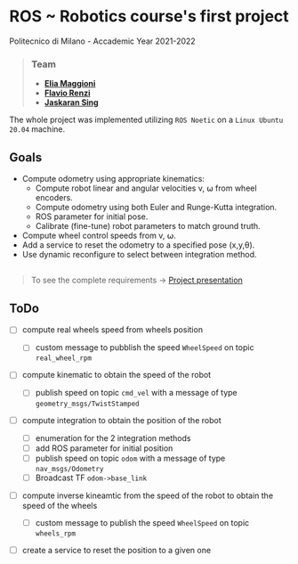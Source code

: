 # ROS ~ Robotics course's first project
Politecnico di Milano - Accademic Year 2021-2022

>### Team
>* [__Elia Maggioni__](https://github.com/Eliaxie)
>* [__Flavio Renzi__](https://github.com/FlavioRenzi)
>* [__Jaskaran Sing__]()

The whole project was implemented utilizing `ROS Noetic` on a `Linux Ubuntu 20.04` machine.

## Goals
- Compute odometry using appropriate kinematics:
    - Compute robot linear and angular velocities v, ⍵ from wheel encoders.
    - Compute odometry using both Euler and Runge-Kutta integration.
    - ROS parameter for initial pose.
    - Calibrate (fine-tune) robot parameters to match ground truth.
- Compute wheel control speeds from v, ⍵.
- Add a service to reset the odometry to a specified pose (x,y,θ).
- Use dynamic reconfigure to select between integration method.

##
> To see the complete requirements -> [Project presentation](Project1.pdf)


## ToDo
- [ ] compute real wheels speed from wheels position
    - [ ] custom message to pubblish the speed `WheelSpeed`  on topic `real_wheel_rpm`
- [ ] compute kinematic to obtain the speed of the robot
    - [ ] publish speed on topic `cmd_vel` with a message of type `geometry_msgs/TwistStamped`
- [ ] compute integration to obtain the position of the robot
    - [ ] enumeration for the 2 integration methods
    - [ ] add ROS parameter for initial position
    - [ ] publish speed on topic `odom` with a message of type `nav_msgs/Odometry`
    - [ ] Broadcast TF `odom->base_link`
- [ ] compute inverse kineamtic from the speed of the robot to obtain the speed of the wheels
    - [ ] custom message to publish the speed `WheelSpeed` on topic `wheels_rpm` 
- [ ] create a service to reset the position to a given one


